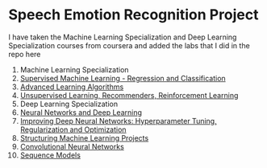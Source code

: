 # Speech Emotion Recognition Project
I have taken the Machine Learning Specialization and Deep Learning Specialization courses from coursera and added the labs that I did in the repo here
1. Machine Learning Specialization
  1. [Supervised Machine Learning - Regression and Classification](https://github.com/yashgui/SpeechEmotionRecognition/tree/main/MLS/C1%20-%20Supervised%20Machine%20Learning%20-%20Regression%20and%20Classification)
  2. [Advanced Learning Algorithms](https://github.com/yashgui/SpeechEmotionRecognition/tree/main/MLS/C2%20-%20Advanced%20Learning%20Algorithms)
  3. [Unsupervised Learning, Recommenders, Reinforcement Learning](https://github.com/yashgui/SpeechEmotionRecognition/tree/main/MLS/C3%20-%20Unsupervised%20Learning%2C%20Recommenders%2C%20Reinforcement%20Learning)
2. Deep Learning Specialization
  1. [Neural Networks and Deep Learning](https://github.com/yashgui/SpeechEmotionRecognition/tree/main/DLS/Neural%20Networks%20and%20Deep%20Learning)
  2. [Improving Deep Neural Networks: Hyperparameter Tuning, Regularization and Optimization](https://github.com/yashgui/SpeechEmotionRecognition/tree/main/DLS/Improving%20Deep%20Neural%20Networks_%20Hyperparameter%20tuning%2C%20Regularization%20and%20Optimization)
  3. [Structuring Machine Learning Projects](https://github.com/yashgui/SpeechEmotionRecognition/tree/main/DLS/Structuring%20Machine%20Learning%20Projects)
  4. [Convolutional Neural Networks](https://github.com/yashgui/SpeechEmotionRecognition/tree/main/DLS/Convolutional%20Neural%20Networks)
  5. [Sequence Models](https://github.com/yashgui/SpeechEmotionRecognition/tree/main/DLS/Sequence%20Models)
